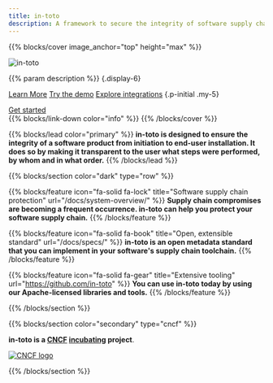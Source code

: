 ```yaml
---
title: in-toto
description: A framework to secure the integrity of software supply chains
---
```


{{% blocks/cover image_anchor="top" height="max" %}}
<!-- prettier-ignore -->
<img src="/images/in-toto-horizontal-white.svg" alt="in-toto" class="in-toto-logo" style="max-width: 40rem; height: auto;">

<!-- prettier-ignore -->
{{% param description %}}
{.display-6}

<a class="btn btn-lg btn-primary me-3" href="docs/what-is-in-toto/">Learn More</a>
<a class="btn btn-lg btn-primary me-3" href="docs/demo">Try the demo</a>
<a class="btn btn-lg btn-primary" href="ecosystem/">Explore integrations</a>
{.p-initial .my-5}
<div class="h3 mt-4">
<a class="btn btn-lg btn-secondary" href="docs/getting-started/">Get started <i class="fas fa-arrow-right"></i></a>
</div>
{{% blocks/link-down color="info" %}}
{{% /blocks/cover %}}

{{% blocks/lead color="primary" %}}
**in-toto is designed to ensure the integrity of a software product from initiation to end-user installation. It does so by making it transparent to the user what steps were performed, by whom and in what order.**
{{% /blocks/lead %}}

{{% blocks/section color="dark" type="row" %}}

{{% blocks/feature icon="fa-solid fa-lock" title="Software supply chain protection" url="/docs/system-overview/" %}}
**Supply chain compromises are becoming a frequent occurrence. in-toto can help you protect your software supply chain.**
{{% /blocks/feature %}}

{{% blocks/feature icon="fa-solid fa-book" title="Open, extensible standard" url="/docs/specs/" %}}
**in-toto is an open metadata standard that you can implement in your software's supply chain toolchain.**
{{% /blocks/feature %}}

{{% blocks/feature icon="fa-solid fa-gear" title="Extensive tooling" url="https://github.com/in-toto" %}}
**You can use in-toto today by using our Apache-licensed libraries and tools.**
{{% /blocks/feature %}}

{{% /blocks/section %}}

{{% blocks/section color="secondary" type="cncf" %}}

**in-toto is a [CNCF][] [incubating][] project**.<br> 

[![CNCF logo][]][cncf]

[cncf]: https://cncf.io
[cncf logo]: /images/cncf-white.svg
[incubating]: https://www.cncf.io/projects/

{{% /blocks/section %}}
